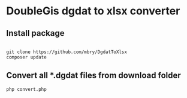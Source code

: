 # DoubleGis dgdat to xlsx converter

## Install package

```

git clone https://github.com/mbry/DgdatToXlsx
composer update

```

## Convert all *.dgdat files from download folder

```
php convert.php

```
